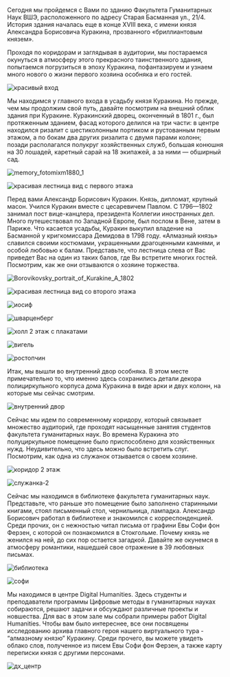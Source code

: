 Сегодня мы пройдемся с Вами по зданию Факультета Гуманитарных  Наук ВШЭ, расположенного по адресу Старая Басманная ул., 21/4. История здания началась еще в конце XVIII века, с имени князя Александра Борисовича Куракина, прозванного «бриллиантовым князем».

Проходя по коридорам и заглядывая в аудитории, мы постараемся окунуться в атмосферу этого прекрасного таинственного здания, попытаемся погрузиться в эпоху Куракина, пофантазируем и узнаем много нового о жизни первого хозяина особняка и его гостей.

![красивый вход](https://user-images.githubusercontent.com/22035313/172463760-13f6d797-ebaa-48fa-8fd9-4e3295533919.JPG)

Мы находимся у главного входа в усадьбу князя Куракина. Но прежде, чем мы продолжим свой путь, давайте посмотрим на внешний облик здания при Куракине. Куракинский дворец, оконченный в 1801 г., был протяженным зданием, фасад которого делился на три части: в центре находился ризалит с шестиколонным портиком и рустованным первым этажом, а по бокам два других ризалита с двумя парами колонн; позади располагался полукруг хозяйственных служб, большая конюшня на 30 лошадей, каретный сарай на 18 экипажей, а за ними — обширный сад.

![memory_fotomixm1880_1](https://user-images.githubusercontent.com/22035313/172464468-f504c8c4-4647-40b3-b9c8-585318b30ee9.jpg)

![красивая лестница вид с первого этажа](https://user-images.githubusercontent.com/22035313/172464733-4ad5ae2f-464e-429d-93cb-7dda77a8350c.JPG)

Перед вами Александр Борисович Куракин. Князь, дипломат, крупный масон. Учился Куракин вместе с цесаревичем Павлом. С 1796—1802 занимал пост вице-канцлера, президента Коллегии иностранных дел. Много путешествовал по Западной Европе, был послом в Вене, затем в Париже. Что касается усадьбы, Куракин выкупил владение на Басманной у кригкомиссара Демидова в 1798 году. «Алмазный князь» славился своими костюмами, украшенными драгоценными камнями, и особой любовью к балам. Представьте, что лестница слева от Вас приведет Вас на один из таких балов, где Вы встретите многих гостей. Посмотрим, как же они отзываются о хозяине торжества.

![Borovikovsky_portrait_of_Kurakine_A_1802](https://user-images.githubusercontent.com/22035313/172464629-f431532f-c297-41eb-879b-13845a375a4f.jpg)

![красивая лестница вид со второго этажа](https://user-images.githubusercontent.com/22035313/172464899-b979fda4-18a6-4a12-b220-edd6def56152.JPG)

![иосиф](https://user-images.githubusercontent.com/22035313/172465010-61eaceb1-873d-47a6-9a27-dc03cf5de2a1.png)

![шварценберг](https://user-images.githubusercontent.com/22035313/172465029-cfb949b6-6d79-4aca-b4e1-7fc5f9805b90.png)

![холл 2 этаж с плакатами](https://user-images.githubusercontent.com/22035313/172465055-6a4217c8-fa9f-4554-97d1-e8394eaf7c3c.JPG)

![вигель](https://user-images.githubusercontent.com/22035313/172465152-89d5bfe0-a808-4502-a2ba-1cd6c0ec49d3.png)

![ростопчин](https://user-images.githubusercontent.com/22035313/172465172-4b9e8999-a761-4403-a44b-cc74cfd9c4ff.png)

Итак, мы вышли во внутренний двор особняка. В этом месте примечательно то, что именно здесь сохранились детали декора полициркульного корпуса дома Куракина в виде арки и двух колонн, на которые мы сейчас смотрим.

![внутренний двор](https://user-images.githubusercontent.com/22035313/172465327-873c27a7-370f-4bfb-af55-1a6b76d804ee.JPG)

Сейчас мы идем по современному коридору, который связывает множество аудиторий, где проходят насыщенные занятия студентов факультета гуманитарных наук. Во времена Куракина это полуциркульное помещение было приспособлено для хозяйственных нужд. Неудивительно, что здесь можно было встретить слуг. Посмотрим, как одна из служанок отзывается о своем хозяине.

![коридор 2 этаж](https://user-images.githubusercontent.com/22035313/172465379-04e09ea9-7c3c-4cdf-bb99-266d79c0e1ee.JPG)

![служанка-2](https://user-images.githubusercontent.com/22035313/172465440-b26a6634-61a0-4a4e-b07c-72a7f78bcaad.png)

Сейчас мы находимся в библиотеке факультета гуманитарных наук. Представьте, что раньше это помещение было заполнено старинными книгами, стоял письменный стол, чернильница, лампадка. Александр Борисович работал в библиотеке и знакомился с корреспонденцией. Среди прочих, он с нежностью читал письма от графини Евы Софи фон Ферзен, с которой он познакомился в Стокгольме. Почему князь не женился на ней, до сих пор остается загадкой. Давайте же окунемся в атмосферу романтики, нашедшей свое отражение в 39 любовных письмах.

![библиотека](https://user-images.githubusercontent.com/22035313/172465517-53205bb7-2893-4608-81d6-b5516837b553.JPG)

![софи](https://user-images.githubusercontent.com/22035313/172465555-336cde7c-63cc-49a1-8658-206c900b8b3b.png)

Мы находимся в центре Digital Humanities. Здесь студенты и преподаватели программы Цифровые методы в гуманитарных науках собираются, решают задачи и обсуждают различные проекты и новшества. Для вас в этом зале мы собрали примеры работ Digital Humanities. Чтобы вам было интереснее, все они посвящены исследованию архива главного героя нашего виртуального тура - “алмазному князю” Куракину. Среди прочего, вы можете увидеть облако слов, полученное из писем Евы Софи фон Ферзен, а также карту переписки князя с другими персонами. 

![дх_центр](https://user-images.githubusercontent.com/22035313/172465635-cf9570ac-9565-4f8a-aac2-50bc2843d4a2.JPG)

